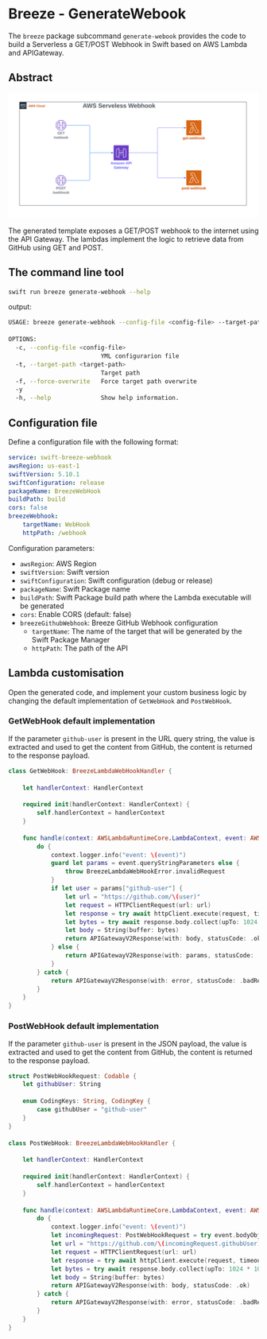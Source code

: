 # Breeze - GenerateWebook

The `breeze` package subcommand `generate-webook` provides the code to build a Serverless a GET/POST Webhook in Swift based on AWS Lambda and APIGateway.

## Abstract

![AWS Serverles Webhook](../images/AWS-Serverless-Webhook.svg)

The generated template exposes a GET/POST webhook to the internet using the API Gateway. The lambdas implement the logic to retrieve data from GitHub using GET and POST.

## The command line tool

```bash
swift run breeze generate-webhook --help
```

output:

```bash
USAGE: breeze generate-webhook --config-file <config-file> --target-path <target-path> [--force-overwrite] [-y]

OPTIONS:
  -c, --config-file <config-file>
                          YML configurarion file
  -t, --target-path <target-path>
                          Target path
  -f, --force-overwrite   Force target path overwrite
  -y
  -h, --help              Show help information.
```

## Configuration file

Define a configuration file with the following format:
```yml
service: swift-breeze-webhook
awsRegion: us-east-1
swiftVersion: 5.10.1
swiftConfiguration: release
packageName: BreezeWebHook
buildPath: build
cors: false
breezeWebhook:
    targetName: WebHook
    httpPath: /webhook
```

Configuration parameters:
- `awsRegion`: AWS Region
- `swiftVersion`: Swift version
- `swiftConfiguration`: Swift configuration (debug or release)
- `packageName`: Swift Package name
- `buildPath`: Swift Package build path where the Lambda executable will be generated
- `cors`: Enable CORS (default: false)
- `breezeGithubWebhook`: Breeze GitHub Webhook configuration
    - `targetName`: The name of the target that will be generated by the Swift Package Manager
    - `httpPath`: The path of the API

## Lambda customisation

Open the generated code, and implement your custom business logic by changing the default implementation of `GetWebHook` and `PostWebHook`.

### GetWebHook default implementation

If the parameter `github-user` is present in the URL query string, the value is extracted and used to get the content from GitHub, the content is returned to the response payload.

```swift
class GetWebHook: BreezeLambdaWebHookHandler {
    
    let handlerContext: HandlerContext
    
    required init(handlerContext: HandlerContext) {
        self.handlerContext = handlerContext
    }
    
    func handle(context: AWSLambdaRuntimeCore.LambdaContext, event: AWSLambdaEvents.APIGatewayV2Request) async -> AWSLambdaEvents.APIGatewayV2Response {
        do {
            context.logger.info("event: \(event)")
            guard let params = event.queryStringParameters else {
                throw BreezeLambdaWebHookError.invalidRequest
            }
            if let user = params["github-user"] {
                let url = "https://github.com/\(user)"
                let request = HTTPClientRequest(url: url)
                let response = try await httpClient.execute(request, timeout: .seconds(3))
                let bytes = try await response.body.collect(upTo: 1024 * 1024) // 1 MB Buffer
                let body = String(buffer: bytes)
                return APIGatewayV2Response(with: body, statusCode: .ok)
            } else {
                return APIGatewayV2Response(with: params, statusCode: .ok)
            }
        } catch {
            return APIGatewayV2Response(with: error, statusCode: .badRequest)
        }
    }
}
```

### PostWebHook default implementation

If the parameter `github-user` is present in the JSON payload, the value is extracted and used to get the content from GitHub, the content is returned to the response payload.

```swift
struct PostWebHookRequest: Codable {
    let githubUser: String
    
    enum CodingKeys: String, CodingKey {
        case githubUser = "github-user"
    }
}

class PostWebHook: BreezeLambdaWebHookHandler {
    
    let handlerContext: HandlerContext
    
    required init(handlerContext: HandlerContext) {
        self.handlerContext = handlerContext
    }
    
    func handle(context: AWSLambdaRuntimeCore.LambdaContext, event: AWSLambdaEvents.APIGatewayV2Request) async -> AWSLambdaEvents.APIGatewayV2Response {
        do {
            context.logger.info("event: \(event)")
            let incomingRequest: PostWebHookRequest = try event.bodyObject()
            let url = "https://github.com/\(incomingRequest.githubUser)"
            let request = HTTPClientRequest(url: url)
            let response = try await httpClient.execute(request, timeout: .seconds(3))
            let bytes = try await response.body.collect(upTo: 1024 * 1024) // 1 MB Buffer
            let body = String(buffer: bytes)
            return APIGatewayV2Response(with: body, statusCode: .ok)
        } catch {
            return APIGatewayV2Response(with: error, statusCode: .badRequest)
        }
    }
}
```